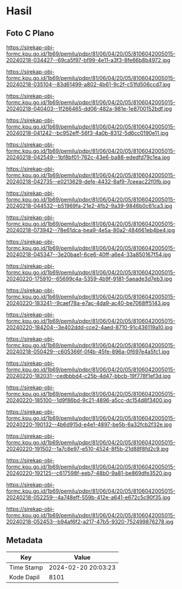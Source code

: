 # Hasil

## Foto C Plano

https://sirekap-obj-formc.kpu.go.id/1b69/pemilu/pdpr/81/06/04/20/05/8106042005015-20240218-034427--69ca5f97-bf99-4e11-a3f3-8fe66b8b4972.jpg

https://sirekap-obj-formc.kpu.go.id/1b69/pemilu/pdpr/81/06/04/20/05/8106042005015-20240218-035104--83d61499-a802-4b61-9c2f-c51fd506ccd7.jpg

https://sirekap-obj-formc.kpu.go.id/1b69/pemilu/pdpr/81/06/04/20/05/8106042005015-20240218-040403--1f266465-dd06-482a-981e-1e8700152bdf.jpg

https://sirekap-obj-formc.kpu.go.id/1b69/pemilu/pdpr/81/06/04/20/05/8106042005015-20240218-041242--bc952eff-56f3-4a0b-8312-5d6cc0190e11.jpg

https://sirekap-obj-formc.kpu.go.id/1b69/pemilu/pdpr/81/06/04/20/05/8106042005015-20240218-042549--1bf8bf01-762c-43e6-ba88-ededfd79c1ea.jpg

https://sirekap-obj-formc.kpu.go.id/1b69/pemilu/pdpr/81/06/04/20/05/8106042005015-20240218-042735--e0213629-defe-4432-8af9-7ceeac22f0fb.jpg

https://sirekap-obj-formc.kpu.go.id/1b69/pemilu/pdpr/81/06/04/20/05/8106042005015-20240218-044532--b51969fa-21e2-4fb2-9a39-9846b0c61ca3.jpg

https://sirekap-obj-formc.kpu.go.id/1b69/pemilu/pdpr/81/06/04/20/05/8106042005015-20240218-073942--78e61dca-bea9-4e5a-80a2-484661eb4be4.jpg

https://sirekap-obj-formc.kpu.go.id/1b69/pemilu/pdpr/81/06/04/20/05/8106042005015-20240218-045347--3e20bae1-6ce6-40ff-a6e4-33a850167f54.jpg

https://sirekap-obj-formc.kpu.go.id/1b69/pemilu/pdpr/81/06/04/20/05/8106042005015-20240220-175910--65699c4a-5359-4b9f-9181-5aeade3d7eb3.jpg

https://sirekap-obj-formc.kpu.go.id/1b69/pemilu/pdpr/81/06/04/20/05/8106042005015-20240220-183241--9caef78a-e7ac-4da9-ac40-be7068ff5143.jpg

https://sirekap-obj-formc.kpu.go.id/1b69/pemilu/pdpr/81/06/04/20/05/8106042005015-20240220-184204--3e402ddd-cce2-4aed-8710-91c436119a10.jpg

https://sirekap-obj-formc.kpu.go.id/1b69/pemilu/pdpr/81/06/04/20/05/8106042005015-20240218-050429--c605366f-0f4b-45fe-896a-0f697e4a5fc1.jpg

https://sirekap-obj-formc.kpu.go.id/1b69/pemilu/pdpr/81/06/04/20/05/8106042005015-20240220-182031--cedbbbd4-c25b-4d47-bbcb-19f778f1ef3d.jpg

https://sirekap-obj-formc.kpu.go.id/1b69/pemilu/pdpr/81/06/04/20/05/8106042005015-20240220-185100--1d9f86bd-9c21-4896-a5cc-dc154d8f3400.jpg

https://sirekap-obj-formc.kpu.go.id/1b69/pemilu/pdpr/81/06/04/20/05/8106042005015-20240220-190132--4b6d915d-e4e1-4897-be5b-6a32fcb2f32e.jpg

https://sirekap-obj-formc.kpu.go.id/1b69/pemilu/pdpr/81/06/04/20/05/8106042005015-20240220-191502--1a7c8e97-e510-4524-8f5b-21d88f8fd2c9.jpg

https://sirekap-obj-formc.kpu.go.id/1b69/pemilu/pdpr/81/06/04/20/05/8106042005015-20240220-192125--c617598f-eeb7-48b0-9a81-be869dfe3520.jpg

https://sirekap-obj-formc.kpu.go.id/1b69/pemilu/pdpr/81/06/04/20/05/8106042005015-20240218-052259--4a748eff-559b-412e-a641-e672c5c90f35.jpg

https://sirekap-obj-formc.kpu.go.id/1b69/pemilu/pdpr/81/06/04/20/05/8106042005015-20240218-052453--b94af6f2-a217-47b5-9320-752499876278.jpg


## Metadata

| Key        | Value               |
| ---------- | ------------------- |
| Time Stamp | 2024-02-20 20:03:23 |
| Kode Dapil | 8101                |




